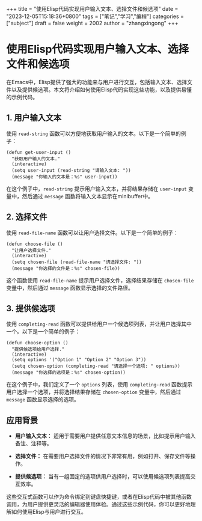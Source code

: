 +++
title = "使用Elisp代码实现用户输入文本、选择文件和候选项"
date = "2023-12-05T15:18:36+0800"
tags = ["笔记","学习","编程"]
categories = ["subject"]
draft = false
weight = 2002
author = "zhangxingong"
+++

# 使用Elisp代码实现用户输入文本、选择文件和候选项

在Emacs中，Elisp提供了强大的功能来与用户进行交互，包括输入文本、选择文件以及提供候选项。本文将介绍如何使用Elisp代码实现这些功能，以及提供易懂的示例代码。

## 1. 用户输入文本

使用 `read-string` 函数可以方便地获取用户输入的文本。以下是一个简单的例子：

```emacs-lisp
(defun get-user-input ()
  "获取用户输入的文本."
  (interactive)
  (setq user-input (read-string "请输入文本: "))
  (message "你输入的文本是：%s" user-input))
```

在这个例子中，`read-string` 提示用户输入文本，并将结果存储在 `user-input` 变量中，然后通过 `message` 函数将输入文本显示在minibuffer中。

## 2. 选择文件

使用 `read-file-name` 函数可以让用户选择文件。以下是一个简单的例子：

```emacs-lisp
(defun choose-file ()
  "让用户选择文件."
  (interactive)
  (setq chosen-file (read-file-name "请选择文件: "))
  (message "你选择的文件是：%s" chosen-file))
```

这个函数使用 `read-file-name` 提示用户选择文件，选择结果存储在 `chosen-file` 变量中，然后通过 `message` 函数显示选择的文件路径。

## 3. 提供候选项

使用 `completing-read` 函数可以提供给用户一个候选项列表，并让用户选择其中一个。以下是一个简单的例子：

```emacs-lisp
(defun choose-option ()
  "提供候选项给用户选择."
  (interactive)
  (setq options '("Option 1" "Option 2" "Option 3"))
  (setq chosen-option (completing-read "请选择一个选项: " options))
  (message "你选择的选项是：%s" chosen-option))
```

在这个例子中，我们定义了一个 `options` 列表，使用 `completing-read` 函数提示用户选择一个选项，并将选择结果存储在 `chosen-option` 变量中，然后通过 `message` 函数显示选择的选项。

## 应用背景

- **用户输入文本：** 适用于需要用户提供任意文本信息的场景，比如提示用户输入备注、注释等。

- **选择文件：** 在需要用户选择文件的情况下非常有用，例如打开、保存文件等操作。

- **提供候选项：** 当有一组固定的选项供用户选择时，可以使用候选项列表提高交互效率。

这些交互式函数可以作为命令绑定到键盘快捷键，或者在Elisp代码中被其他函数调用，为用户提供更灵活的编辑器使用体验。通过这些示例代码，你可以更好地理解如何使用Elisp与用户进行交互。

